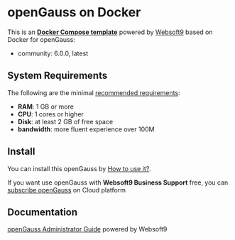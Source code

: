 # openGauss on Docker  

This is an **[Docker Compose template](https://github.com/Websoft9/docker-library)** powered by [Websoft9](https://www.websoft9.com) based on Docker for openGauss:


 - community:  6.0.0, latest


## System Requirements

The following are the minimal [recommended requirements](https://opengauss.org):

* **RAM**: 1 GB or more
* **CPU**: 1 cores or higher
* **Disk**: at least 2 GB of free space
* **bandwidth**: more fluent experience over 100M  

## Install

You can install this openGauss by [How to use it?](https://github.com/Websoft9/docker-library#how-to-use-it).   

If you want use openGauss with **Websoft9 Business Support** free, you can [subscribe openGauss](https://www.websoft9.com/apps) on Cloud platform

## Documentation

[openGauss Administrator Guide](https://support.websoft9.com/docs/opengauss) powered by Websoft9